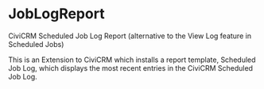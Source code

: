 JobLogReport
============

CiviCRM Scheduled Job Log Report (alternative to the View Log feature in Scheduled Jobs)

This is an Extension to CiviCRM which installs a report template, Scheduled Job Log, which displays the most recent entries in the CiviCRM Scheduled Job Log.

